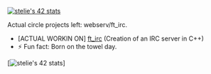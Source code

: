 <!--
**krozis/KroziS** is a ✨ _special_ ✨ repository because its `README.md` (this file) appears on your GitHub profile.

Here are some ideas to get you started:


-->

 
[![stelie's 42 stats](https://badge42.vercel.app/api/v2/clb69o0ow00060fmo8rgb8exn/stats?cursusId=21&coalitionId=46)](https://github.com/JaeSeoKim/badge42)

Actual circle projects left: webserv/ft_irc.

- [ACTUAL WORKIN ON] [ft_irc](https://github.com/krozis/42_irc) (Creation of an IRC server in C++)
- ⚡ Fun fact: Born on the towel day.

[![stelie's 42 stats](squirrel.gif)]
